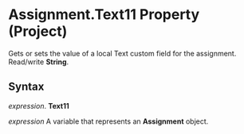 
# Assignment.Text11 Property (Project)

Gets or sets the value of a local Text custom field for the assignment. Read/write  **String**.


## Syntax

 _expression_. **Text11**

 _expression_ A variable that represents an **Assignment** object.

